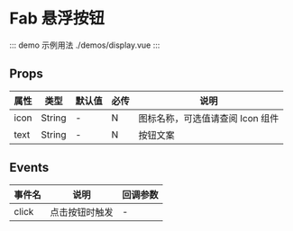 # Fab 悬浮按钮

::: demo 示例用法 ./demos/display.vue
:::


## Props

| 属性 | 类型 | 默认值 | 必传 | 说明 |
|-----|-----|-----|-----|-----|
|icon|String|-|N|图标名称，可选值请查阅 Icon 组件|
|text|String|-|N|按钮文案|

## Events

| 事件名 | 说明 | 回调参数 |
|-------|-----|---------|
|click|点击按钮时触发|-|
